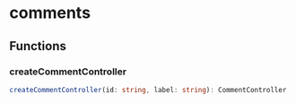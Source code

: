 # comments

## Functions

### createCommentController

```typescript
createCommentController(id: string, label: string): CommentController
```

[CommentController]: CommentController.md
